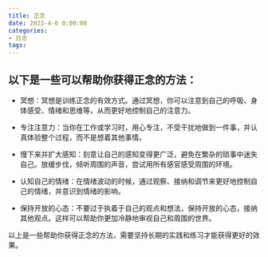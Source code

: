 ```yaml
---
title: 正念
date: 2023-4-6 0:00:00
categories:
- 日志
tags:
---
```


## 以下是一些可以帮助你获得正念的方法：

* 冥想：冥想是训练正念的有效方式。通过冥想，你可以注意到自己的呼吸、身体感受、情绪和思维等，从而更好地控制自己的注意力。

* 专注注意力：当你在工作或学习时，用心专注，不受干扰地做到一件事，并认真体验整个过程，而不是想着其他事情。

* 慢下来并扩大感知：刻意让自己的感知变得更广泛，避免在繁杂的琐事中迷失自己。放缓步伐，倾听周围的声音，尝试用所有感官感受周围的环境。

* 认知自己的情绪：在情绪波动的时候，通过观察、接纳和调节来更好地控制自己的情绪，并意识到情绪的影响。

* 保持开放的心态：不要过于执着于自己的观点和想法，保持开放的心态，接纳其他观点。这样可以帮助你更加冷静地审视自己和周围的世界。

以上是一些帮助你获得正念的方法，需要坚持长期的实践和练习才能获得更好的效果。

